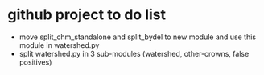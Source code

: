 # github project to do list

- move split_chm_standalone and split_bydel to new module and use this module in watershed.py
- split watershed.py in 3 sub-modules (watershed, other-crowns, false positives)
    